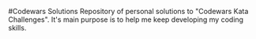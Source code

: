 #Codewars Solutions
Repository of personal solutions to "Codewars Kata Challenges".
It's main purpose is to help me keep developing my coding skills.

